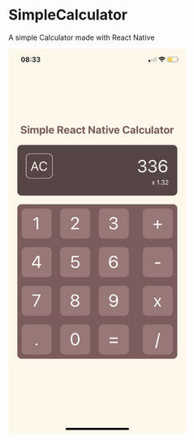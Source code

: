 # SimpleCalculator
A simple Calculator made with React Native

<img src="https://github.com/TechPiranja/SimpleCalculator/blob/main/assets/liveImage.PNG" width="350"/>
